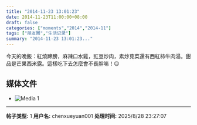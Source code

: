 ```yaml
---
title: "2014-11-23 13:01:23"
date: 2014-11-23T11:00:00+08:00
draft: false
categories: ["moments","2014","2014-11"]
tags: ["朋友圈","生活记录"]
summary: "2014-11-23 13:01:23..."
---
```


今天的晚飯：紅燒蹄膀，麻辣口水雞，豇豆炒肉，素炒莧菜還有西紅柿牛肉湯。甜品是芒果西米露。這樣吃下去怎麼會不長胖嘛！😌

## 媒体文件

- ![Media 1](/Moments/photos/2014-11-23/201411231301230.jpg)

---

**帖子类型:** 1
**用户名:** chenxueyuan001
**处理时间:** 2025/8/28 23:27:07